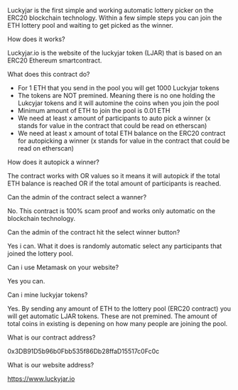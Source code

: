 Luckyjar is the first simple and working automatic lottery picker on the ERC20 blockchain technology.
Within a few simple steps you can join the ETH lottery pool and waiting to get picked as the winner.

How does it works?

Luckyjar.io is the website of the luckyjar token (LJAR) that is based on an ERC20 Ethereum smartcontract.

What does this contract do?

- For 1 ETH that you send in the pool you will get 1000 Luckyjar tokens
- The tokens are NOT premined. Meaning there is no one holding the Lukcyjar tokens and it will automine the coins when you join the pool
- Minimum amount of ETH to join the pool is 0.01 ETH
- We need at least x amount of participants to auto pick a winner (x stands for value in the contract that could be read on etherscan)
- We need at least x amount of total ETH balance on the ERC20 contract for autopicking a winner (x stands for value in the contract that could be read on etherscan)

How does it autopick a winner?

The contract works with OR values so it means it will autopick if the total ETH balance is reached OR if the total amount of participants is reached.

Can the admin of the contract select a wanner?

No. This contract is 100% scam proof and works only automatic on the blockchain technology.

Can the admin of the contract hit the select winner button?

Yes i can. What it does is randomly automatic select any participants that joined the lottery pool.

Can i use Metamask on your website?

Yes you can.

Can i mine luckyjar tokens?

Yes. By sending any amount of ETH to the lottery pool (ERC20 contract) you will get automatic LJAR tokens. These are not premined. The amount of total coins in existing is depening on how many people are joining the pool.

What is our contract address?

0x3DB91D5b96b0Fbb535f86Db28ffaD15517c0Fc0c

What is our website address?

https://www.luckyjar.io
